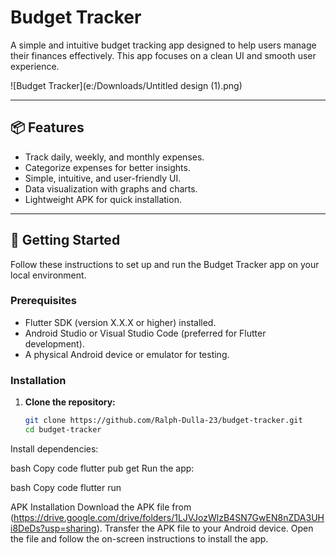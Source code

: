 # Budget Tracker  

A simple and intuitive budget tracking app designed to help users manage their finances effectively. This app focuses on a clean UI and smooth user experience.  

![Budget Tracker](e:/Downloads/Untitled design (1).png)  

---

## 📦 Features  

- Track daily, weekly, and monthly expenses.  
- Categorize expenses for better insights.  
- Simple, intuitive, and user-friendly UI.  
- Data visualization with graphs and charts.  
- Lightweight APK for quick installation.  

---

## 🚀 Getting Started  

Follow these instructions to set up and run the Budget Tracker app on your local environment.  

### Prerequisites  

- Flutter SDK (version X.X.X or higher) installed.  
- Android Studio or Visual Studio Code (preferred for Flutter development).  
- A physical Android device or emulator for testing.  

### Installation  

1. **Clone the repository:**  
   ```bash
   git clone https://github.com/Ralph-Dulla-23/budget-tracker.git
   cd budget-tracker
Install dependencies:

bash
Copy code
flutter pub get
Run the app:

bash
Copy code
flutter run


APK Installation
Download the APK file from (https://drive.google.com/drive/folders/1LJVJozWlzB4SN7GwEN8nZDA3UHi8DeDs?usp=sharing).
Transfer the APK file to your Android device.
Open the file and follow the on-screen instructions to install the app.
